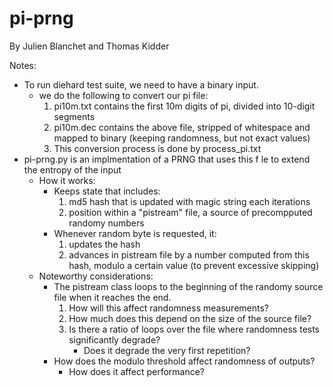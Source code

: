 pi-prng
=======

By Julien Blanchet and Thomas Kidder

Notes: 
- To run diehard test suite, we need to have a binary input.  
    * we do the following to convert our pi file:  
        1. pi10m.txt contains the first 10m digits of pi, divided into 10-digit segments  
	    2. pi10m.dec contains the above file, stripped of whitespace and mapped to binary (keeping randomness, but not exact values)  
	    3. This conversion process is done by process_pi.txt  
- pi-prng.py is an implmentation of a PRNG that uses this f le to extend the entropy of the input  
	* How it works:  
		* Keeps state that includes:  
			1) md5 hash that is updated with magic string each iterations  
			2) position within a "pistream" file, a source of precompputed randomy numbers  
		* Whenever random byte is requested, it:  
			1) updates the hash  
			2) advances in pistream file by a number computed from this hash, modulo a certain value (to prevent excessive skipping)  
	* Noteworthy considerations:  
		* The pistream class loops to the beginning of the randomy source file when it reaches the end.   
			1) How will this affect randomness measurements?   
			2) How much does this depend on the size of the source file?  
			3) Is there a ratio of loops over the file where randomness tests significantly degrade?  
				- Does it degrade the very first repetition?  
		* How does the modulo threshold affect randomness of outputs?  
			- How does it affect performance?  